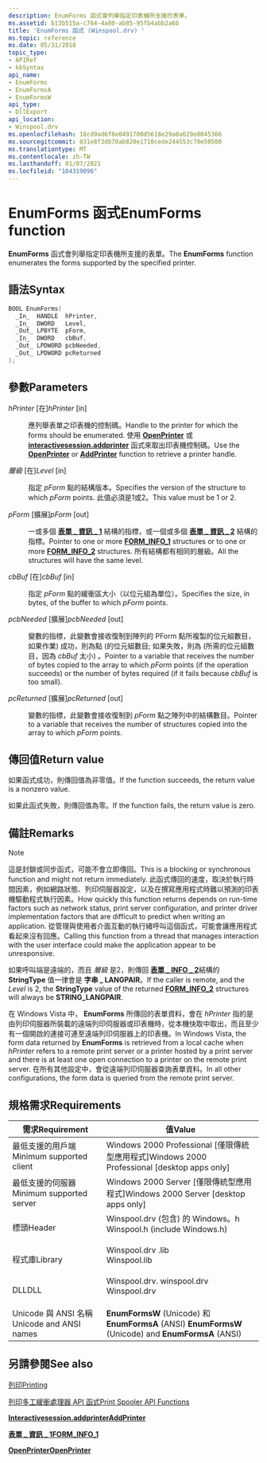 ```yaml
---
description: EnumForms 函式會列舉指定印表機所支援的表單。
ms.assetid: b13b515a-c764-4a80-ab85-95fb4abb2a6b
title: 'EnumForms 函式 (Winspool.drv) '
ms.topic: reference
ms.date: 05/31/2018
topic_type:
- APIRef
- kbSyntax
api_name:
- EnumForms
- EnumFormsA
- EnumFormsW
api_type:
- DllExport
api_location:
- Winspool.drv
ms.openlocfilehash: 18cd9ad6f8e0491700d5618e29a0a629e8045366
ms.sourcegitcommit: 831e8f3db78ab820e1710cede244553c70e50500
ms.translationtype: MT
ms.contentlocale: zh-TW
ms.lasthandoff: 01/07/2021
ms.locfileid: "104319096"
---
```

# <a name="enumforms-function"></a><span data-ttu-id="ffb8e-103">EnumForms 函式</span><span class="sxs-lookup"><span data-stu-id="ffb8e-103">EnumForms function</span></span>

<span data-ttu-id="ffb8e-104">**EnumForms** 函式會列舉指定印表機所支援的表單。</span><span class="sxs-lookup"><span data-stu-id="ffb8e-104">The **EnumForms** function enumerates the forms supported by the specified printer.</span></span>

## <a name="syntax"></a><span data-ttu-id="ffb8e-105">語法</span><span class="sxs-lookup"><span data-stu-id="ffb8e-105">Syntax</span></span>


```C++
BOOL EnumForms(
  _In_  HANDLE  hPrinter,
  _In_  DWORD   Level,
  _Out_ LPBYTE  pForm,
  _In_  DWORD   cbBuf,
  _Out_ LPDWORD pcbNeeded,
  _Out_ LPDWORD pcReturned
);
```



## <a name="parameters"></a><span data-ttu-id="ffb8e-106">參數</span><span class="sxs-lookup"><span data-stu-id="ffb8e-106">Parameters</span></span>

<dl> <dt>

<span data-ttu-id="ffb8e-107">*hPrinter* \[在\]</span><span class="sxs-lookup"><span data-stu-id="ffb8e-107">*hPrinter* \[in\]</span></span>
</dt> <dd>

<span data-ttu-id="ffb8e-108">應列舉表單之印表機的控制碼。</span><span class="sxs-lookup"><span data-stu-id="ffb8e-108">Handle to the printer for which the forms should be enumerated.</span></span> <span data-ttu-id="ffb8e-109">使用 [**OpenPrinter**](openprinter.md) 或 [**interactivesession.addprinter**](addprinter.md) 函式來取出印表機控制碼。</span><span class="sxs-lookup"><span data-stu-id="ffb8e-109">Use the [**OpenPrinter**](openprinter.md) or [**AddPrinter**](addprinter.md) function to retrieve a printer handle.</span></span>

</dd> <dt>

<span data-ttu-id="ffb8e-110">*層級* \[在\]</span><span class="sxs-lookup"><span data-stu-id="ffb8e-110">*Level* \[in\]</span></span>
</dt> <dd>

<span data-ttu-id="ffb8e-111">指定 *pForm* 點的結構版本。</span><span class="sxs-lookup"><span data-stu-id="ffb8e-111">Specifies the version of the structure to which *pForm* points.</span></span> <span data-ttu-id="ffb8e-112">此值必須是1或2。</span><span class="sxs-lookup"><span data-stu-id="ffb8e-112">This value must be 1 or 2.</span></span>

</dd> <dt>

<span data-ttu-id="ffb8e-113">*pForm* \[擴展\]</span><span class="sxs-lookup"><span data-stu-id="ffb8e-113">*pForm* \[out\]</span></span>
</dt> <dd>

<span data-ttu-id="ffb8e-114">一或多個 [**表單 \_ 資訊 \_ 1**](form-info-1.md) 結構的指標，或一個或多個 [**表單 \_ 資訊 \_ 2**](form-info-2.md) 結構的指標。</span><span class="sxs-lookup"><span data-stu-id="ffb8e-114">Pointer to one or more [**FORM\_INFO\_1**](form-info-1.md) structures or to one or more [**FORM\_INFO\_2**](form-info-2.md) structures.</span></span> <span data-ttu-id="ffb8e-115">所有結構都有相同的層級。</span><span class="sxs-lookup"><span data-stu-id="ffb8e-115">All the structures will have the same level.</span></span>

</dd> <dt>

<span data-ttu-id="ffb8e-116">*cbBuf* \[在\]</span><span class="sxs-lookup"><span data-stu-id="ffb8e-116">*cbBuf* \[in\]</span></span>
</dt> <dd>

<span data-ttu-id="ffb8e-117">指定 *pForm* 點的緩衝區大小（以位元組為單位）。</span><span class="sxs-lookup"><span data-stu-id="ffb8e-117">Specifies the size, in bytes, of the buffer to which *pForm* points.</span></span>

</dd> <dt>

<span data-ttu-id="ffb8e-118">*pcbNeeded* \[擴展\]</span><span class="sxs-lookup"><span data-stu-id="ffb8e-118">*pcbNeeded* \[out\]</span></span>
</dt> <dd>

<span data-ttu-id="ffb8e-119">變數的指標，此變數會接收復制到陣列的 PForm 點所複製的位元組數目，如果作業) 成功，則為點 (的位元組數目; 如果失敗，則為 (所需的位元組數目，因為 *cbBuf* 太小) 。</span><span class="sxs-lookup"><span data-stu-id="ffb8e-119">Pointer to a variable that receives the number of bytes copied to the array to which *pForm* points (if the operation succeeds) or the number of bytes required (if it fails because *cbBuf* is too small).</span></span>

</dd> <dt>

<span data-ttu-id="ffb8e-120">*pcReturned* \[擴展\]</span><span class="sxs-lookup"><span data-stu-id="ffb8e-120">*pcReturned* \[out\]</span></span>
</dt> <dd>

<span data-ttu-id="ffb8e-121">變數的指標，此變數會接收復制到 *pForm* 點之陣列中的結構數目。</span><span class="sxs-lookup"><span data-stu-id="ffb8e-121">Pointer to a variable that receives the number of structures copied into the array to which *pForm* points.</span></span>

</dd> </dl>

## <a name="return-value"></a><span data-ttu-id="ffb8e-122">傳回值</span><span class="sxs-lookup"><span data-stu-id="ffb8e-122">Return value</span></span>

<span data-ttu-id="ffb8e-123">如果函式成功，則傳回值為非零值。</span><span class="sxs-lookup"><span data-stu-id="ffb8e-123">If the function succeeds, the return value is a nonzero value.</span></span>

<span data-ttu-id="ffb8e-124">如果此函式失敗，則傳回值為零。</span><span class="sxs-lookup"><span data-stu-id="ffb8e-124">If the function fails, the return value is zero.</span></span>

## <a name="remarks"></a><span data-ttu-id="ffb8e-125">備註</span><span class="sxs-lookup"><span data-stu-id="ffb8e-125">Remarks</span></span>

> [!Note]  
> <span data-ttu-id="ffb8e-126">這是封鎖或同步函式，可能不會立即傳回。</span><span class="sxs-lookup"><span data-stu-id="ffb8e-126">This is a blocking or synchronous function and might not return immediately.</span></span> <span data-ttu-id="ffb8e-127">此函式傳回的速度，取決於執行時間因素，例如網路狀態、列印伺服器設定，以及在撰寫應用程式時難以預測的印表機驅動程式執行因素。</span><span class="sxs-lookup"><span data-stu-id="ffb8e-127">How quickly this function returns depends on run-time factors such as network status, print server configuration, and printer driver implementation factors that are difficult to predict when writing an application.</span></span> <span data-ttu-id="ffb8e-128">從管理與使用者介面互動的執行緒呼叫這個函式，可能會讓應用程式看起來沒有回應。</span><span class="sxs-lookup"><span data-stu-id="ffb8e-128">Calling this function from a thread that manages interaction with the user interface could make the application appear to be unresponsive.</span></span>

 

<span data-ttu-id="ffb8e-129">如果呼叫端是遠端的，而且 *層級* 是2，則傳回 [**表單 \_ INFO \_ 2**](form-info-2.md)結構的 **StringType** 值一律會是 **字串 \_ LANGPAIR**。</span><span class="sxs-lookup"><span data-stu-id="ffb8e-129">If the caller is remote, and the *Level* is 2, the **StringType** value of the returned [**FORM\_INFO\_2**](form-info-2.md) structures will always be **STRING\_LANGPAIR**.</span></span>

<span data-ttu-id="ffb8e-130">在 Windows Vista 中， **EnumForms** 所傳回的表單資料，會在 *hPrinter* 指的是由列印伺服器所裝載的遠端列印伺服器或印表機時，從本機快取中取出，而且至少有一個開啟的連接可連至遠端列印伺服器上的印表機。</span><span class="sxs-lookup"><span data-stu-id="ffb8e-130">In Windows Vista, the form data returned by **EnumForms** is retrieved from a local cache when *hPrinter* refers to a remote print server or a printer hosted by a print server and there is at least one open connection to a printer on the remote print server.</span></span> <span data-ttu-id="ffb8e-131">在所有其他設定中，會從遠端列印伺服器查詢表單資料。</span><span class="sxs-lookup"><span data-stu-id="ffb8e-131">In all other configurations, the form data is queried from the remote print server.</span></span>

## <a name="requirements"></a><span data-ttu-id="ffb8e-132">規格需求</span><span class="sxs-lookup"><span data-stu-id="ffb8e-132">Requirements</span></span>



| <span data-ttu-id="ffb8e-133">需求</span><span class="sxs-lookup"><span data-stu-id="ffb8e-133">Requirement</span></span> | <span data-ttu-id="ffb8e-134">值</span><span class="sxs-lookup"><span data-stu-id="ffb8e-134">Value</span></span> |
|-------------------------------------|-----------------------------------------------------------------------------------------------------------|
| <span data-ttu-id="ffb8e-135">最低支援的用戶端</span><span class="sxs-lookup"><span data-stu-id="ffb8e-135">Minimum supported client</span></span><br/> | <span data-ttu-id="ffb8e-136">Windows 2000 Professional \[僅限傳統型應用程式\]</span><span class="sxs-lookup"><span data-stu-id="ffb8e-136">Windows 2000 Professional \[desktop apps only\]</span></span><br/>                                                |
| <span data-ttu-id="ffb8e-137">最低支援的伺服器</span><span class="sxs-lookup"><span data-stu-id="ffb8e-137">Minimum supported server</span></span><br/> | <span data-ttu-id="ffb8e-138">Windows 2000 Server \[僅限傳統型應用程式\]</span><span class="sxs-lookup"><span data-stu-id="ffb8e-138">Windows 2000 Server \[desktop apps only\]</span></span><br/>                                                      |
| <span data-ttu-id="ffb8e-139">標頭</span><span class="sxs-lookup"><span data-stu-id="ffb8e-139">Header</span></span><br/>                   | <dl> <span data-ttu-id="ffb8e-140"><dt>Winspool.drv (包含) 的 Windows。h </dt></span><span class="sxs-lookup"><span data-stu-id="ffb8e-140"><dt>Winspool.h (include Windows.h)</dt></span></span> </dl> |
| <span data-ttu-id="ffb8e-141">程式庫</span><span class="sxs-lookup"><span data-stu-id="ffb8e-141">Library</span></span><br/>                  | <dl> <span data-ttu-id="ffb8e-142"><dt>Winspool.drv .lib</dt></span><span class="sxs-lookup"><span data-stu-id="ffb8e-142"><dt>Winspool.lib</dt></span></span> </dl>                   |
| <span data-ttu-id="ffb8e-143">DLL</span><span class="sxs-lookup"><span data-stu-id="ffb8e-143">DLL</span></span><br/>                      | <dl> <span data-ttu-id="ffb8e-144"><dt>Winspool.drv. winspool.drv</dt></span><span class="sxs-lookup"><span data-stu-id="ffb8e-144"><dt>Winspool.drv</dt></span></span> </dl>                   |
| <span data-ttu-id="ffb8e-145">Unicode 與 ANSI 名稱</span><span class="sxs-lookup"><span data-stu-id="ffb8e-145">Unicode and ANSI names</span></span><br/>   | <span data-ttu-id="ffb8e-146">**EnumFormsW** (Unicode) 和 **EnumFormsA** (ANSI) </span><span class="sxs-lookup"><span data-stu-id="ffb8e-146">**EnumFormsW** (Unicode) and **EnumFormsA** (ANSI)</span></span><br/>                                             |



## <a name="see-also"></a><span data-ttu-id="ffb8e-147">另請參閱</span><span class="sxs-lookup"><span data-stu-id="ffb8e-147">See also</span></span>

<dl> <dt>

[<span data-ttu-id="ffb8e-148">列印</span><span class="sxs-lookup"><span data-stu-id="ffb8e-148">Printing</span></span>](printdocs-printing.md)
</dt> <dt>

[<span data-ttu-id="ffb8e-149">列印多工緩衝處理器 API 函式</span><span class="sxs-lookup"><span data-stu-id="ffb8e-149">Print Spooler API Functions</span></span>](printing-and-print-spooler-functions.md)
</dt> <dt>

[<span data-ttu-id="ffb8e-150">**Interactivesession.addprinter**</span><span class="sxs-lookup"><span data-stu-id="ffb8e-150">**AddPrinter**</span></span>](addprinter.md)
</dt> <dt>

[<span data-ttu-id="ffb8e-151">**表單 \_ 資訊 \_ 1**</span><span class="sxs-lookup"><span data-stu-id="ffb8e-151">**FORM\_INFO\_1**</span></span>](form-info-1.md)
</dt> <dt>

[<span data-ttu-id="ffb8e-152">**OpenPrinter**</span><span class="sxs-lookup"><span data-stu-id="ffb8e-152">**OpenPrinter**</span></span>](openprinter.md)
</dt> </dl>

 

 




